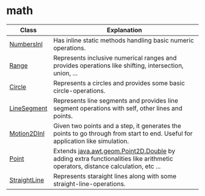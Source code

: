 # math

| Class | Explanation |
| ----- | ----------- |
| [NumbersInl](https://github.com/vangav/vos_backend/blob/master/src/com/vangav/backend/math/NumbersInl.java) | Has inline static methods handling basic numeric operations. |
| [Range](https://github.com/vangav/vos_backend/blob/master/src/com/vangav/backend/math/Range.java) | Represents inclusive numerical ranges and provides operations like shifting, intersection, union, ... |
| [Circle](https://github.com/vangav/vos_backend/blob/master/src/com/vangav/backend/math/geometry/Circle.java) | Represents a circles and provides some basic circle-operations. |
| [LineSegment](https://github.com/vangav/vos_backend/blob/master/src/com/vangav/backend/math/geometry/LineSegment.java) | Represents line segments and provides line segment operations with self, other lines and points. |
| [Motion2DInl](https://github.com/vangav/vos_backend/blob/master/src/com/vangav/backend/math/geometry/Motion2DInl.java) | Given two points and a step, it generates the points to go through from start to end. Useful for application like simulation. |
| [Point](https://github.com/vangav/vos_backend/blob/master/src/com/vangav/backend/math/geometry/Point.java) | Extends [java.awt.geom.Point2D.Double](https://docs.oracle.com/javase/7/docs/api/java/awt/geom/Point2D.Double.html) by adding extra functionalities like arithmetic operators, distance calculation, etc ... |
| [StraightLine](https://github.com/vangav/vos_backend/blob/master/src/com/vangav/backend/math/geometry/StraightLine.java) | Represents staraight lines along with some straight-line-operations. |
